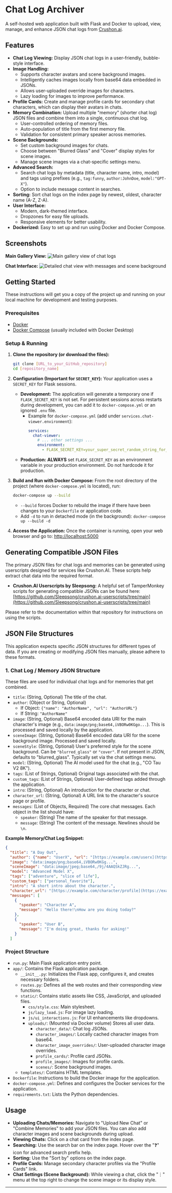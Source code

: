 # Chat Log Archiver

A self-hosted web application built with Flask and Docker to upload, view, manage, and enhance JSON chat logs from [Crushon.ai](https://crushon.ai).

## Features

* **Chat Log Viewing:** Display JSON chat logs in a user-friendly, bubble-style interface.
* **Image Handling:**
    * Supports character avatars and scene background images.
    * Intelligently caches images locally from base64 data embedded in JSONs.
    * Allows user-uploaded override images for characters.
    * Lazy loading for images to improve performance.
* **Profile Cards:** Create and manage profile cards for secondary chat characters, which can display their avatars in chats.
* **Memory Combination:** Upload multiple "memory" (shorter chat log) JSON files and combine them into a single, continuous chat log.
    * User-controlled ordering of memory files.
    * Auto-population of title from the first memory file.
    * Validation for consistent primary speaker across memories.
* **Scene Backgrounds:**
    * Set custom background images for chats.
    * Choose between "Blurred Glass" and "Cover" display styles for scene images.
    * Manage scene images via a chat-specific settings menu.
* **Advanced Search:**
    * Search chat logs by metadata (title, character name, intro, model) and tags using prefixes (e.g., `tag:funny`, `author:JohnDoe`, `model:"GPT-X"`).
    * Option to include message content in searches.
* **Sorting:** Sort chat logs on the index page by newest, oldest, character name (A-Z, Z-A).
* **User Interface:**
    * Modern, dark-themed interface.
    * Dropzones for easy file uploads.
    * Responsive elements for better usability.
* **Dockerized:** Easy to set up and run using Docker and Docker Compose.

## Screenshots

**Main Gallery View:**
![Main gallery view of chat logs](docs/images/home_view.PNG "Chat Log Gallery") 

**Chat Interface:**
![Detailed chat view with messages and scene background](docs/images/chat_view.PNG "Chat View")


## Getting Started

These instructions will get you a copy of the project up and running on your local machine for development and testing purposes.

### Prerequisites

* [Docker](https://www.docker.com/get-started)
* [Docker Compose](https://docs.docker.com/compose/install/) (usually included with Docker Desktop)

### Setup & Running

1.  **Clone the repository (or download the files):**
    ```bash
    git clone [URL_to_your_GitHub_repository]
    cd [repository_name]
    ```

2.  **Configuration (Important for `SECRET_KEY`):**
    Your application uses a `SECRET_KEY` for Flask sessions.
    * **Development:** The application will generate a temporary one if `FLASK_SECRET_KEY` is not set. For persistent sessions across restarts during development, you can add it to `docker-compose.yml` or an ignored `.env` file.
        * Example for `docker-compose.yml` (add under `services.chat-viewer.environment`):
            ```yaml
            services:
              chat-viewer:
                # ... other settings ...
                environment:
                  - FLASK_SECRET_KEY=your_super_secret_random_string_for_development
            ```
    * **Production:** **ALWAYS** set `FLASK_SECRET_KEY` as an environment variable in your production environment. Do not hardcode it for production.

3.  **Build and Run with Docker Compose:**
    From the root directory of the project (where `docker-compose.yml` is located), run:
    ```bash
    docker-compose up --build
    ```
    * `--build` forces Docker to rebuild the image if there have been changes to your `Dockerfile` or application code.
    * Add `-d` to run in detached mode (in the background): `docker-compose up --build -d`

4.  **Access the Application:**
    Once the container is running, open your web browser and go to:
    [http://localhost:5000](http://localhost:5000)

## Generating Compatible JSON Files

The primary JSON files for chat logs and memories can be generated using userscripts designed for services like Crushon.AI. These scripts help extract chat data into the required format.

* **Crushon.AI Userscripts by Sleepsong:** A helpful set of TamperMonkey scripts for generating compatible JSONs can be found here:
    [https://github.com/Sleepsong/crushon.ai-userscripts/tree/main](https://github.com/Sleepsong/crushon.ai-userscripts/tree/main)

Please refer to the documentation within that repository for instructions on using the scripts.

## JSON File Structures

This application expects specific JSON structures for different types of data. If you are creating or modifying JSON files manually, please adhere to these formats.

### 1. Chat Log / Memory JSON Structure

These files are used for individual chat logs and for memories that get combined.

* `title`: (String, Optional) The title of the chat.
* `author`: (Object or String, Optional)
    * If Object: `{"name": "AuthorName", "url": "AuthorURL"}`
    * If String: `"AuthorName"`
* `image`: (String, Optional) Base64 encoded data URI for the main character's image (e.g., `data:image/png;base64,iVBORw0KGgo...`). This is processed and saved locally by the application.
* `sceneImage`: (String, Optional) Base64 encoded data URI for the scene background image. Processed and saved locally.
* `sceneStyle`: (String, Optional) User's preferred style for the scene background. Can be `"blurred_glass"` or `"cover"`. If not present in JSON, defaults to "blurred\_glass". Typically set via the chat settings menu.
* `model`: (String, Optional) The AI model used for the chat (e.g., "CO Tau V2 8K").
* `tags`: (List of Strings, Optional) Original tags associated with the chat.
* `custom_tags`: (List of Strings, Optional) User-defined tags added through the application.
* `intro`: (String, Optional) An introduction for the character or chat.
* `character_url`: (String, Optional) A URL link to the character's source page or profile.
* `messages`: (List of Objects, Required) The core chat messages. Each object in the list should have:
    * `speaker`: (String) The name of the speaker for that message.
    * `message`: (String) The content of the message. Newlines should be `\n`.

**Example Memory/Chat Log Snippet:**
```json
{
  "title": "A Day Out",
  "author": {"name": "UserX", "url": "[https://example.com/userx](https://example.com/userx)"},
  "image": "data:image/png;base64,iVBORw0KGg...",
  "sceneImage": "data:image/jpeg;base64,/9j/4AAQSkZJRg...",
  "model": "Advanced Model X",
  "tags": ["adventure", "slice of life"],
  "custom_tags": ["personal_favorite"],
  "intro": "A short intro about the character.",
  "character_url": "[https://example.com/character/profile](https://example.com/character/profile)",
  "messages": [
    {
      "speaker": "Character A",
      "message": "Hello there!\nHow are you doing today?"
    },
    {
      "speaker": "User B",
      "message": "I'm doing great, thanks for asking!"
    }
  ]

```

### Project Structure

* `run.py`: Main Flask application entry point.
* `app/`: Contains the Flask application package.
    * `__init__.py`: Initializes the Flask app, configures it, and creates necessary folders.
    * `routes.py`: Defines all the web routes and their corresponding view functions.
    * `static/`: Contains static assets like CSS, JavaScript, and uploaded files.
        * `css/style.css`: Main stylesheet.
        * `js/lazy_load.js`: For image lazy loading.
        * `js/ui_interactions.js`: For UI enhancements like dropdowns.
        * `uploads/`: (Mounted via Docker volume) Stores all user data.
            * `character_data/`: Chat log JSONs.
            * `character_images/`: Locally cached character images from base64.
            * `character_image_overrides/`: User-uploaded character image overrides.
            * `profile_cards/`: Profile card JSONs.
            * `profile_images/`: Images for profile cards.
            * `scenes/`: Scene background images.
    * `templates/`: Contains HTML templates.
* `Dockerfile`: Instructions to build the Docker image for the application.
* `docker-compose.yml`: Defines and configures the Docker services for the application.
* `requirements.txt`: Lists the Python dependencies.

## Usage

* **Uploading Chats/Memories:** Navigate to "Upload New Chat" or "Combine Memories" to add your JSON files. You can also add character images and scene backgrounds during upload.
* **Viewing Chats:** Click on a chat card from the index page.
* **Searching:** Use the search bar on the index page. Hover over the "❓" icon for advanced search prefix help.
* **Sorting:** Use the "Sort by" options on the index page.
* **Profile Cards:** Manage secondary character profiles via the "Profile Cards" link.
* **Chat Settings (Scene Background):** While viewing a chat, click the "⋮" menu at the top right to change the scene image or its display style.

---